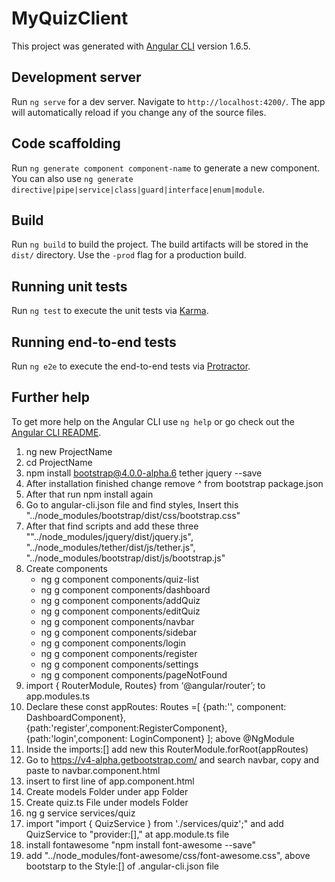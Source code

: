 # MyQuizClient

This project was generated with [Angular CLI](https://github.com/angular/angular-cli) version 1.6.5.

## Development server

Run `ng serve` for a dev server. Navigate to `http://localhost:4200/`. The app will automatically reload if you change any of the source files.

## Code scaffolding

Run `ng generate component component-name` to generate a new component. You can also use `ng generate directive|pipe|service|class|guard|interface|enum|module`.

## Build

Run `ng build` to build the project. The build artifacts will be stored in the `dist/` directory. Use the `-prod` flag for a production build.

## Running unit tests

Run `ng test` to execute the unit tests via [Karma](https://karma-runner.github.io).

## Running end-to-end tests

Run `ng e2e` to execute the end-to-end tests via [Protractor](http://www.protractortest.org/).

## Further help

To get more help on the Angular CLI use `ng help` or go check out the [Angular CLI README](https://github.com/angular/angular-cli/blob/master/README.md).


1. ng new ProjectName
2. cd ProjectName
3. npm install bootstrap@4.0.0-alpha.6 tether jquery --save
4. After installation finished change remove ^ from bootstrap package.json
5. After that run npm install again 
6. Go to angular-cli.json file and find styles, Insert this "../node_modules/bootstrap/dist/css/bootstrap.css"
7. After that find scripts and add these three ""../node_modules/jquery/dist/jquery.js",
        "../node_modules/tether/dist/js/tether.js",
        "../node_modules/bootstrap/dist/js/bootstrap.js"
8. Create components 
    - ng g component components/quiz-list
    - ng g component components/dashboard
    - ng g component components/addQuiz
    - ng g component components/editQuiz
    - ng g component components/navbar
    - ng g component components/sidebar
    - ng g component components/login
    - ng g component components/register
    - ng g component components/settings
    - ng g component components/pageNotFound
9. import { RouterModule, Routes} from ‘@angular/router’; to app.modules.ts
10. Declare these const appRoutes: Routes =[
  {path:'', component: DashboardComponent},
  {path:'register',component:RegisterComponent},
  {path:'login',component: LoginComponent} ]; above @NgModule
11. Inside the imports:[] add new this RouterModule.forRoot(appRoutes)
12. Go to https://v4-alpha.getbootstrap.com/ and search navbar, copy and paste to navbar.component.html
13. insert <app-navbar></app-navbar> to first line of app.component.html
14. Create models Folder under app Folder
15. Create quiz.ts File under models Folder
16. ng g service services/quiz
17. import "import { QuizService } from './services/quiz';" and add QuizService to "provider:[]," at app.module.ts file 
18. install fontawesome "npm install font-awesome --save"
19. add "../node_modules/font-awesome/css/font-awesome.css", above bootstarp to the Style:[] of .angular-cli.json file

